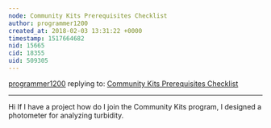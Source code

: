 ```yaml
---
node: Community Kits Prerequisites Checklist
author: programmer1200
created_at: 2018-02-03 13:31:22 +0000
timestamp: 1517664682
nid: 15665
cid: 18355
uid: 509305
---
```




[programmer1200](../profile/programmer1200) replying to: [Community Kits Prerequisites Checklist](../notes/bronwen/02-02-2018/community-kits-prerequisites-checklist)

----
Hi If I have a project how do I join the Community Kits program, I designed a photometer for analyzing   turbidity.